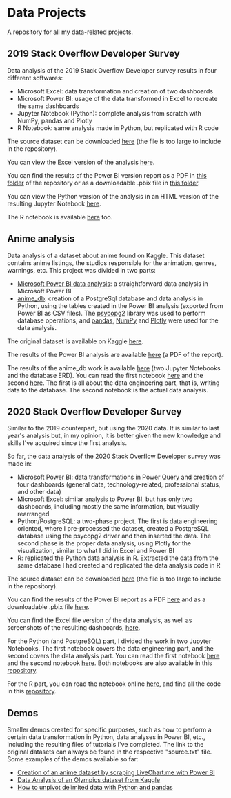# Data Projects

A repository for all my data-related projects.

## 2019 Stack Overflow Developer Survey
Data analysis of the 2019 Stack Overflow Developer survey results in four different softwares:
* Microsoft Excel: data transformation and creation of two dashboards
* Microsoft Power BI: usage of the data transformed in Excel to recreate the same dashboards
* Jupyter Notebook (Python): complete analysis from scratch with NumPy, pandas and Plotly
* R Notebook: same analysis made in Python, but replicated with R code

The source dataset can be downloaded [here](https://drive.google.com/file/d/1QOmVDpd8hcVYqqUXDXf68UMDWQZP0wQV/view) (the file is too large to include in the repository).

You can view the Excel version of the analysis [here](https://ipppt-my.sharepoint.com/:x:/g/personal/2161161_iscap_ipp_pt/EZyjLWRSLGlLrl4mob110y4BwXPpXtswPM8WR3chfE-LWA?e=25Y4ia).

You can find the results of the Power BI version report as a PDF in [this folder](https://github.com/Ze1598/data-projects/tree/master/SO2019DevSurvey/results) of the repository or as a downloadable .pbix file in [this folder](https://github.com/Ze1598/data-projects/tree/master/SO2019DevSurvey/power%20bi).

You can view the Python version of the analysis in an HTML version of the resulting Jupyter Notebook [here](https://so2019devsurvey.ze1598.repl.co/).

The R notebook is available [here](https://github.com/Ze1598/data-projects/blob/master/SO2019DevSurvey/results/R_data_analysis.html) too.


## Anime analysis
Data analysis of a dataset about anime found on Kaggle. This dataset contains anime listings, the studios responsible for the animation, genres, warnings, etc. This project was divided in two parts:
* [Microsoft Power BI data analysis](https://github.com/Ze1598/data-projects/tree/master/anime%20analysis/anime%20analysis%20%5Bpower%20bi%5D): a straightforward data analysis in Microsoft Power BI
* [anime_db](https://github.com/Ze1598/data-projects/tree/master/anime%20analysis/anime_db%20%5Bpostgresql_python%5D): creation of a PostgreSql database and data analysis in Python, using the tables created in the Power BI analysis (exported from Power BI as CSV files). The [psycopg2](https://pypi.org/project/psycopg2/) library was used to perform database operations, and [pandas](https://pandas.pydata.org/), [NumPy](https://numpy.org/) and [Plotly](https://plotly.com/python/) were used for the data analysis.

The original dataset is available on Kaggle [here](https://www.kaggle.com/alancmathew/anime-dataset).

The results of the Power BI analysis are available [here](https://github.com/Ze1598/data-projects/blob/master/anime%20analysis/anime%20analysis%20%5Bpower%20bi%5D/anime_analysis.pdf) (a PDF of the report).

The results of the anime_db work is available [here](https://github.com/Ze1598/data-projects/tree/master/anime%20analysis/anime_db%20%5Bpostgresql_python%5D/results) (two Jupyter Notebooks and the database ERD). You can read the first notebook [here](https://animedb-part-1--ze1598.repl.co/) and the second [here](https://animedb-part-2--ze1598.repl.co/). The first is all about the data engineering part, that is, writing data to the database. The second notebook is the actual data analysis.


## 2020 Stack Overflow Developer Survey
Similar to the 2019 counterpart, but using the 2020 data. It is similar to last year's analysis but, in my opinion, it is better given the new knowledge and skills I've acquired since the first analysis.

So far, the data analysis of the 2020 Stack Overflow Developer survey was made in:
* Microsoft Power BI: data transformations in Power Query and creation of four dashboards (general data, technology-related, professional status, and other data)
* Microsoft Excel: similar analysis to Power BI, but has only two dashboards, including mostly the same information, but visually rearranged
* Python/PostgreSQL: a two-phase project. The first is data engineering oriented, where I pre-processed the dataset, created a PostgreSQL database using the psycopg2 driver and then inserted the data. The second phase is the proper data analysis, using Plotly for the visualization, similar to what I did in Excel and Power BI
* R: replicated the Python data analysis in R. Extracted the data from the same database I had created and replicated the data analysis code in R

The source dataset can be downloaded [here](https://drive.google.com/file/d/1dfGerWeWkcyQ9GX9x20rdSGj7WtEpzBB/view) (the file is too large to include in the repository).

You can find the results of the Power BI report as a PDF [here](https://github.com/Ze1598/data-projects/blob/master/SO2020DevSurvey/power%20bi/report.pdf) and as a downloadable .pbix file [here](https://github.com/Ze1598/data-projects/blob/master/SO2020DevSurvey/power%20bi/data_analysis.pbix).

You can find the Excel file version of the data analysis, as well as screenshots of the resulting dashboards, [here](https://github.com/Ze1598/data-projects/tree/master/SO2020DevSurvey/excel).

For the Python (and PostgreSQL) part, I divided the work in two Jupyter Notebooks. The first notebook covers the data engineering part, and the second covers the data analysis part. You can read the first notebook [here](https://so2020devsurvey-part1--ze1598.repl.co/
) and the second notebook [here](https://so2020devsurvey-part2--ze1598.repl.co/). Both notebooks are also available in this [repository](https://github.com/Ze1598/data-projects/tree/master/SO2020DevSurvey/python).

For the R part, you can read the notebook online [here](https://so2020devsurvey-r.ze1598.repl.co/), and find all the code in this [repository](https://github.com/Ze1598/data-projects/tree/master/SO2020DevSurvey/r).


## Demos
Smaller demos created for specific purposes, such as how to perform a certain data transformation in Python, data analyses in Power BI, etc., including the resulting files of tutorials I've completed. The link to the original datasets can always be found in the respective "source.txt" file.
Some examples of the demos available so far:

* [Creation of an anime dataset by scraping LiveChart.me with Power BI](https://github.com/Ze1598/data-projects/tree/master/demos/livechart%20data%20scrape%20%5Bpower%20bi%5D)
* [Data Analysis of an Olympics dataset from Kaggle](https://github.com/Ze1598/data-projects/tree/master/demos/olympics%20%5Bpower%20bi%5D)
* [How to unpivot delimited data with Python and pandas](https://github.com/Ze1598/data-projects/tree/master/demos/unpivot%20delimited%20data%20%5Bpandas%5D)
